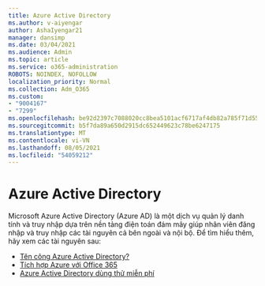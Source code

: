 ```yaml
---
title: Azure Active Directory
ms.author: v-aiyengar
author: AshaIyengar21
manager: dansimp
ms.date: 03/04/2021
ms.audience: Admin
ms.topic: article
ms.service: o365-administration
ROBOTS: NOINDEX, NOFOLLOW
localization_priority: Normal
ms.collection: Adm_O365
ms.custom:
- "9004167"
- "7299"
ms.openlocfilehash: be92d2397c7088020cc8bea5101acf6717af4db82a785f71d55ec5aff9061b1b
ms.sourcegitcommit: b5f7da89a650d2915dc652449623c78be6247175
ms.translationtype: MT
ms.contentlocale: vi-VN
ms.lasthandoff: 08/05/2021
ms.locfileid: "54059212"
---
```

# <a name="azure-active-directory"></a>Azure Active Directory

Microsoft Azure Active Directory (Azure AD) là một dịch vụ quản lý danh tính và truy nhập dựa trên nền tảng điện toán đám mây giúp nhân viên đăng nhập và truy nhập các tài nguyên cả bên ngoài và nội bộ. Để tìm hiểu thêm, hãy xem các tài nguyên sau:

- [Tên công Azure Active Directory?](https://go.microsoft.com/fwlink/?linkid=2081145)
- [Tích hợp Azure với Office 365](https://go.microsoft.com/fwlink/?linkid=2081218)
- [Azure Active Directory dùng thử miễn phí](https://go.microsoft.com/fwlink/?linkid=2081144)
